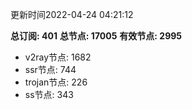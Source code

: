 更新时间2022-04-24 04:21:12

**总订阅: 401**
**总节点: 17005**
**有效节点: 2995**
- v2ray节点: 1682
- ssr节点: 744
- trojan节点: 226
- ss节点: 343
